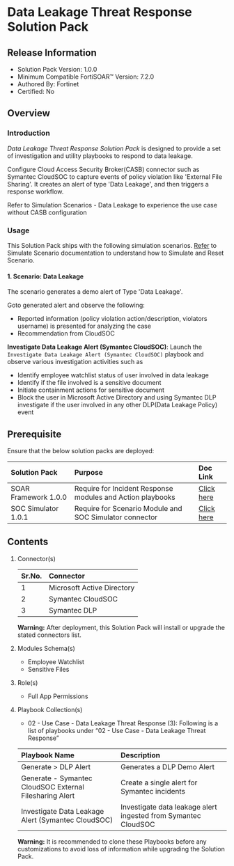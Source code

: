# Data Leakage Threat Response Solution Pack

## Release Information

- Solution Pack Version: 1.0.0
- Minimum Compatible FortiSOAR™ Version: 7.2.0
- Authored By: Fortinet
- Certified: No

## Overview

### Introduction

*Data Leakage Threat Response Solution Pack* is designed to provide a set of investigation and utility playbooks to respond to data leakage.

Configure Cloud Access Security Broker(CASB) connector such as Symantec CloudSOC to capture events of policy violation like 'External File Sharing'. It creates an alert of type 'Data Leakage', and then triggers a response workflow.

Refer to Simulation Scenarios - Data Leakage to experience the use case without CASB configuration

### Usage

This Solution Pack ships with the following simulation scenarios. [Refer](https://github.com/fortinet-fortisoar/solution-pack-soc-simulator/blob/develop/docs/solution-pack-guide.md) to Simulate Scenario documentation to understand how to Simulate and Reset Scenario.

#### 1. Scenario: Data Leakage

The scenario generates a demo alert of Type 'Data Leakage'.

Goto generated alert and observe the following:

- Reported information (policy violation action/description, violators username) is presented for analyzing the case
- Recommendation from CloudSOC

**Investigate Data Leakage Alert (Symantec CloudSOC)**: Launch the `Investigate Data Leakage Alert (Symantec CloudSOC)` playbook and observe various investigation activities such as

- Identify employee watchlist status of user involved in data leakage
- Identify if the file involved is a sensitive document
- Initiate containment actions for sensitive document
- Block the user in Microsoft Active Directory and using Symantec DLP investigate if the user involved in any other DLP(Data Leakage Policy) event

## Prerequisite

Ensure that the below solution packs are deployed:

|**Solution Pack**|**Purpose**|**Doc Link**|
| :- | :- | :- |
|SOAR Framework 1.0.0|Require for Incident Response modules and Action playbooks|[Click here](https://github.com/fortinet-fortisoar/solution-pack-soar-framework/blob/develop/README.md)|
|SOC Simulator 1.0.1|Require for Scenario Module and SOC Simulator connector| [Click here](https://github.com/fortinet-fortisoar/solution-pack-soc-simulator/blob/develop/README.md)|

## Contents

1. Connector(s)

    |**Sr.No.**|**Connector**|
    | :- | :- |
    |1|Microsoft Active Directory|
    |2|Symantec CloudSOC|
    |3|Symantec DLP|

    **Warning:** After deployment, this Solution Pack will install or upgrade the stated connectors list.

2. Modules Schema(s)
    - Employee Watchlist
    - Sensitive Files

3. Role(s)
    - Full App Permissions

4. Playbook Collection(s)

    - 02 - Use Case - Data Leakage Threat Response (3):
        Following is a list of playbooks under “02 - Use Case - Data Leakage Threat Response”

    |**Playbook Name**|**Description**|
    | :- | :- |
    |Generate > DLP Alert|Generates a DLP Demo Alert|
    |Generate - Symantec CloudSOC External Filesharing Alert|Create a single alert for  Symantec incidents|
    |Investigate Data Leakage Alert (Symantec CloudSOC)|Investigate data leakage alert  ingested from Symantec CloudSOC|

     **Warning:** It is recommended to clone these Playbooks before any customizations to avoid loss of information while upgrading the Solution Pack.
